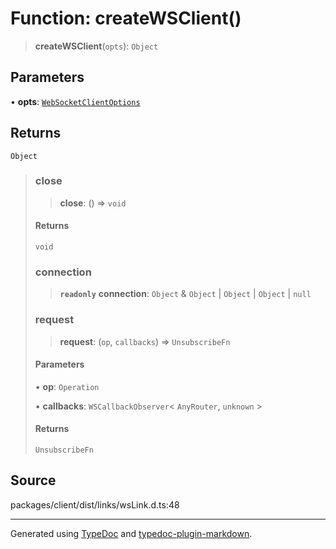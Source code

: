 # Function: createWSClient()

> **createWSClient**(`opts`): `Object`

## Parameters

• **opts**: [`WebSocketClientOptions`](../interfaces/WebSocketClientOptions.md)

## Returns

`Object`

> ### close
>
> > **close**: () => `void`
>
> #### Returns
>
> `void`
>
> ### connection
>
> > **`readonly`** **connection**: `Object` & `Object` \| `Object` \| `Object` \| `null`
>
> ### request
>
> > **request**: (`op`, `callbacks`) => `UnsubscribeFn`
>
> #### Parameters
>
> • **op**: `Operation`
>
> • **callbacks**: `WSCallbackObserver`\< `AnyRouter`, `unknown` \>
>
> #### Returns
>
> `UnsubscribeFn`
>

## Source

packages/client/dist/links/wsLink.d.ts:48

***

Generated using [TypeDoc](https://typedoc.org) and [typedoc-plugin-markdown](https://typedoc-plugin-markdown.org).
